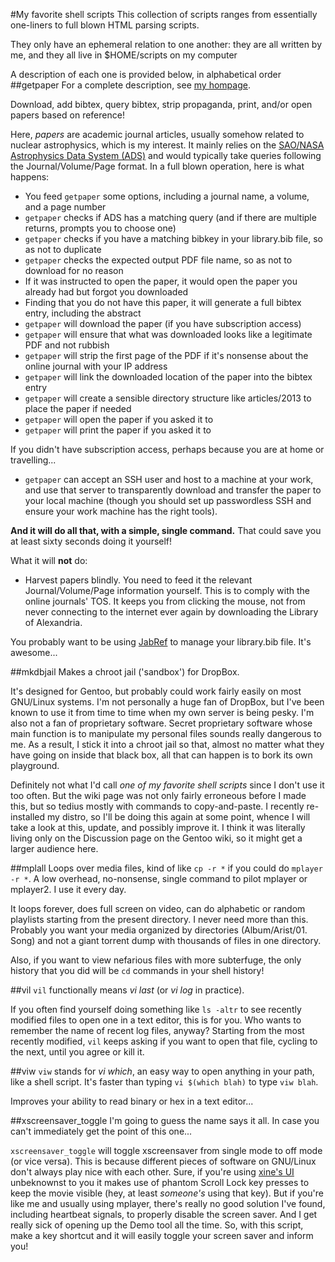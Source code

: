 #My favorite shell scripts
This collection of scripts ranges from essentially one-liners to full blown HTML parsing scripts.

They only have an ephemeral relation to one another: they are all written by me, and they all live in $HOME/scripts on my computer

A description of each one is provided below, in alphabetical order
##getpaper
For a complete description, see [my hompage](http://www.cns.s.u-tokyo.ac.jp/~daid/hack/getpaper.html).

Download, add bibtex, query bibtex, strip propaganda, print, and/or open papers based on reference!

Here, _papers_ are academic journal articles, usually somehow related to nuclear astrophysics, which is my interest.  It mainly relies on the [SAO/NASA Astrophysics Data System (ADS)](http://adsabs.harvard.edu/) and would typically take queries following the Journal/Volume/Page format.  In a full blown operation, here is what happens:
* You feed `getpaper` some options, including a journal name, a volume, and a page number
* `getpaper` checks if ADS has a matching query (and if there are multiple returns, prompts you to choose one)
* `getpaper` checks if you have a matching bibkey in your library.bib file, so as not to duplicate
* `getpaper` checks the expected output PDF file name, so as not to download for no reason
* If it was instructed to open the paper, it would open the paper you already had but forgot you downloaded
* Finding that you do not have this paper, it will generate a full bibtex entry, including the abstract
* `getpaper` will download the paper (if you have subscription access)
* `getpaper` will ensure that what was downloaded looks like a legitimate PDF and not rubbish
* `getpaper` will strip the first page of the PDF if it's nonsense about the online journal with your IP address
* `getpaper` will link the downloaded location of the paper into the bibtex entry
* `getpaper` will create a sensible directory structure like articles/2013 to place the paper if needed
* `getpaper` will open the paper if you asked it to
* `getpaper` will print the paper if you asked it to

If you didn't have subscription access, perhaps because you are at home or travelling...
* `getpaper` can accept an SSH user and host to a machine at your work, and use that server to transparently download and transfer the paper to your local machine (though you should set up passwordless SSH and ensure your work machine has the right tools).

**And it will do all that, with a simple, single command.**  That could save you at least sixty seconds doing it yourself!

What it will **not** do:
* Harvest papers blindly.  You need to feed it the relevant Journal/Volume/Page information yourself.  This is to comply with the online journals' TOS.  It keeps you from clicking the mouse, not from never connecting to the internet ever again by downloading the Library of Alexandria.

You probably want to be using [JabRef](http://jabref.sourceforge.net/) to manage your library.bib file.  It's awesome...

##mkdbjail
Makes a chroot jail ('sandbox') for DropBox.

It's designed for Gentoo, but probably could work fairly easily on most GNU/Linux systems.  I'm not personally a huge fan of DropBox, but I've been known to use it from time to time when my own server is being pesky.  I'm also not a fan of proprietary software.  Secret proprietary software whose main function is to manipulate my personal files sounds really dangerous to me.  As a result, I stick it into a chroot jail so that, almost no matter what they have going on inside that black box, all that can happen is to bork its own playground.

Definitely not what I'd call _one of my favorite shell scripts_ since I don't use it too often.  But the wiki page was not only fairly erroneous before I made this, but so tedius mostly with commands to copy-and-paste.  I recently re-installed my distro, so I'll be doing this again at some point, whence I will take a look at this, update, and possibly improve it.  I think it was literally living only on the Discussion page on the Gentoo wiki, so it might get a larger audience here.

##mplall
Loops over media files, kind of like `cp -r *` if you could do `mplayer -r *`.  A low overhead, no-nonsense, single command to pilot mplayer or mplayer2.  I use it every day.

It loops forever, does full screen on video, can do alphabetic or random playlists starting from the present directory.  I never need more than this.  Probably you want your media organized by directories (Album/Arist/01. Song) and not a giant torrent dump with thousands of files in one directory.

Also, if you want to view nefarious files with more subterfuge, the only history that you did will be `cd` commands in your shell history!

##vil
`vil` functionally means _vi last_  (or _vi log_ in practice).  

If you often find yourself doing something like `ls -altr` to see recently modified files to open one in a text editor, this is for you.  Who wants to remember the name of recent log files, anyway?  Starting from the most recently modified, `vil` keeps asking if you want to open that file, cycling to the next, until you agree or kill it.

##viw
`viw` stands for _vi which_, an easy way to open anything in your path, like a shell script.  It's faster than typing `vi $(which blah)` to type `viw blah`.

Improves your ability to read binary or hex in a text editor...

##xscreensaver_toggle
I'm going to guess the name says it all.  In case you can't immediately get the point of this one...

`xscreensaver_toggle` will toggle xscreensaver from single mode to off mode (or vice versa).  This is because different pieces of software on GNU/Linux don't always play nice with each other.  Sure, if you're using [xine's UI](https://www.xine-project.org) unbeknownst to you it makes use of phantom Scroll Lock key presses to keep the movie visible (hey, at least _someone's_ using that key).  But if you're like me and usually using mplayer, there's really no good solution I've found, including heartbeat signals, to properly disable the screen saver.  And I get really sick of opening up the Demo tool all the time.  So, with this script, make a key shortcut and it will easily toggle your screen saver and inform you!
